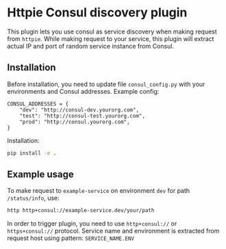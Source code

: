 # Httpie Consul discovery plugin

This plugin lets you use consul as service discovery when making request from `httpie`. While making request to your service, this plugin will extract actual IP and port of random service instance from Consul.

## Installation

Before installation, you need to update file `consul_config.py` with your environments and Consul addresses. Example config:

```
CONSUL_ADDRESSES = {
    "dev": "http://consul-dev.yourorg.com",
    "test": "http://consul-test.yourorg.com",
    "prod": "http://consul.yourorg.com",
}
```

Installation:

```bash
pip install -e .
```

## Example usage

To make request to `example-service` on environment `dev` for path `/status/info`, use:

```bash
http http+consul://example-service.dev/your/path
```

In order to trigger plugin, you need to use `http+consul://` or `https+consul://` protocol. Service name and environment is extracted from request host using pattern: `SERVICE_NAME.ENV`
